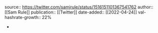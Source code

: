source:: https://twitter.com/samjrule/status/1516151101367541762
author:: [[Sam Rule]]
publication:: [[Twitter]]
date-added:: [[2022-04-24]]
val-hashrate-growth:: 22%

-
